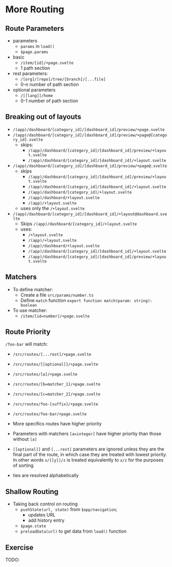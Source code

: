 # More Routing

## Route Parameters
- parameters
  - `params` in `load()`
  - `$page.params`
- basic
  - `/item/[id]/+page.svelte`
  - 1 path section
- rest parameters:
  - `/[org]/[repo]/tree/[branch]/[...file]`
  - 0-n number of path section
- optional parameters
  - `/[[lang]]/home`
  - 0-1 number of path section

## Breaking out of layouts
  - `/(app)/dashboard/[category_id]/[dashboard_id]/preview/+page.svelte`
  - `/(app)/dashboard/[category_id]/[dashboard_id]/preview/+page@[category_id].svelte`
    - skips:
      - `/(app)/dashboard/[category_id]/[dashboard_id]/preview/+layout.svelte`
      - `/(app)/dashboard/[category_id]/[dashboard_id]/+layout.svelte`
  - `/(app)/dashboard/[category_id]/[dashboard_id]/preview/+page@.svelte`
    - skips
      - `/(app)/dashboard/[category_id]/[dashboard_id]/preview/+layout.svelte`
      - `/(app)/dashboard/[category_id]/[dashboard_id]/+layout.svelte`
      - `/(app)/dashboard/[category_id]/+layout.svelte`
      - `/(app)/dashboard/+layout.svelte`
      - `/(app)/+layout.svelte`
    - uses only the `/+layout.svelte`
  - `/(app)/dashboard/[category_id]/[dashboard_id]/+layout@dashboard.svelte`
    - Skips `/(app)/dashboard/[category_id]/+layout.svelte`
    - uses:
      - `/+layout.svelte`
      - `/(app)/+layout.svelte`
      - `/(app)/dashboard/+layout.svelte`
      - `/(app)/dashboard/[category_id]/[dashboard_id]/+layout.svelte`
      - `/(app)/dashboard/[category_id]/[dashboard_id]/preview/+layout.svelte`

## Matchers
- To define matcher:
  - Create a file `src/params/number.ts`
  - Define `match` function `export function match(param: string): boolean`
- To use matcher:
  - `/item/[id=number]/+page.svelte`

## Route Priority

`/foo-bar` will match:
- `/src/routes/[...rest]/+page.svelte`
- `/src/routes/[[optional]]/+page.svelte`
- `/src/routes/[a]/+page.svelte`
- `/src/routes/[b=matcher_1]/+page.svelte`
- `/src/routes/[c=matcher_2]/+page.svelte`
- `/src/routes/foo-[suffix]/+page.svelte`
- `/src/routes/foo-bar/+page.svelte`

- More specifics routes have higher priority
- Parameters with matchers `[a=integer]` have higher priortiy than those without `[a]`
- `[[optional]]` and `[...rest]` parameters are ignored unless they are the final part of the route, in which case they are treated with lowest priority. In other words `x/[[y]]/z` is treated equivalently to `x/z` for the purposes of sorting
- ties are resolved alphabetically

## Shallow Routing
- Taking back control on routing
  - `pushState(url, state)` from `$app/navigation`;
    - updates URL
    - add history entry
  - `$page.state`
  - `preloadData(url)` to get data from `load()` function

## Exercise

TODO: